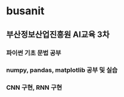# busanit

## 부산정보산업진흥원 AI교육 3차

### 파이썬 기초 문법 공부
### numpy, pandas, matplotlib 공부 및 실습
### CNN 구현, RNN 구현
